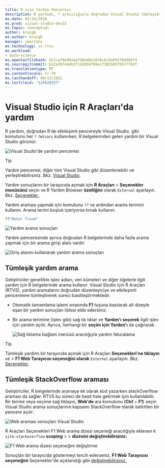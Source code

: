 ```yaml
---
title: R için Yardım Penceresi
description: R yardımı, ? aracılığıyla doğrudan Visual Studio tümleşiktir Komut.
ms.date: 01/24/2018
ms.prod: visual-studio-dev15
ms.topic: conceptual
author: kraigb
ms.author: kraigb
manager: jmartens
ms.technology: vs-rtvs
ms.workload:
- data-science
ms.openlocfilehash: b51caf0e98aeaf98e48e1018cbc9a093f8e084f4
ms.sourcegitcommit: b12a38744db371d2894769ecf305585f9577792f
ms.translationtype: MT
ms.contentlocale: tr-TR
ms.lasthandoff: 09/13/2021
ms.locfileid: "126628257"
---
```

# <a name="help-in-r-tools-for-visual-studio"></a>Visual Studio için R Araçları'da yardım

R yardımı, doğrudan R'de etkileşimli pencereyle Visual Studio. gibi komutunu her `?` `?mtcars` kullanırken, R belgelerinden gelen yardım bir Visual Studio görünür:

![Visual Studio'de yardım penceresi](media/help-window.png)

> [!Tip]
> Yardım penceresi, diğer tüm Visual Studio gibi düzenlenebilir ve yerleştirebilirsiniz. Bkz. [Visual Studio](../ide/customizing-window-layouts-in-visual-studio.md).
>
> Yardım sonuçlarını bir tarayıcıda açmak için **R Araçları**  >  **Seçenekler menüsünü** seçin ve R Yardım Browser **özelliğini** olarak `External` ayarlayın. Bkz. [Seçenekler.](options-for-r-tools-in-visual-studio.md)

Yardım araması yapmak için komutunu `??` ve ardından arama terimini kullanın. Arama terimi boşluk içeriyorsa tırnak kullanın:

```R
??"Motor Trend"
```

![Yardım arama sonuçları](media/help-search1.png)

Yardım penceresinde ayrıca doğrudan R belgelerinde daha fazla arama yapmak için bir arama girişi alanı vardır:

![Giriş alanını kullanarak yardım arama sonuçları](media/help-search2.png)

## <a name="integrated-help-lookup"></a>Tümleşik yardım arama

Geliştiriciler genellikle işlev adları, veri kümeleri ve diğer öğelerle ilgili yardım için R belgelerinde arama kullanır. Visual Studio için R Araçları (RTVS), yardım aramalarını doğrudan düzenleyiciye ve etkileşimli pencerelere tümleştirerek süreci basitleştirmektedir.

- Otomatik tamamlama işlemi sırasında **F1** tuşuna basılarak alt dizeyle eşan bir yardım sonuçları listesi elde edersiniz.
- Bir arama terimine (işlev gibi) sağ tık tıklar ve **Yardım'ı seçerek** ilgili işlev için yardım açılır. Ayrıca, herhangi bir **seçim için Yardım'ı** da çağırarak.

    ![Sağ tıklama bağlam menüsü aracılığıyla yardım faturalama](media/help-right-click.png)

> [!Tip]
> Tümleşik yardımı bir tarayıcıda açmak için R Araçları **Seçenekleri'ne tıklayın** ve  >   **F1 Web Tarayıcısı seçeneğini olarak** `External` ayarlayın. Bkz. [Seçenekler.](options-for-r-tools-in-visual-studio.md)

## <a name="integrated-stackoverflow-search"></a>Tümleşik StackOverflow araması

Geliştiriciler, R belgelerinde aramaya ek olarak kod yazarken stackOverflow araması da sağlar. RTVS bu süreci de basit hale getirmek için kullanılabilir. Bir terime veya seçime sağ tıklayın, **Web'de** ara komutunu (**Ctrl** + **F1**) seçin Visual Studio arama sonuçlarının kapsamı StackOverflow olarak belirtilen bir pencere açılır:

![Web araması sonuçları Visual Studio](media/help-web-search-results.png)

R Araçları Seçenekleri F1 Web arama dizesi seçeneği aracılığıyla eklenen `R site:stackoverflow` **scoping**  >    >  **dizesini değiştirebilirsiniz:**

![F1 Web arama dizesi seçeneğini değiştirme](media/options-dialog.png)

Sonuçları bir tarayıcıda göstermeyi tercih ederseniz, **F1 Web Tarayıcısı seçeneğini** Seçenekler'de açıklandığı gibi [değiştirebilirsiniz.](options-for-r-tools-in-visual-studio.md)